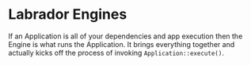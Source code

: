 # Labrador Engines

If an Application is all of your dependencies and app execution then the Engine is what 
runs the Application. It brings everything together and actually kicks off the process 
of invoking `Application::execute()`.

## 